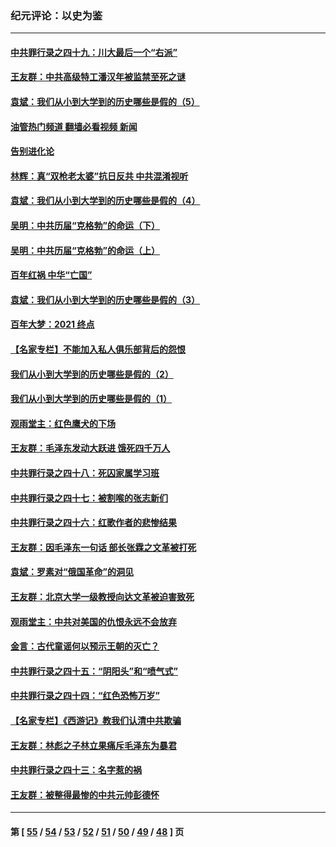 ### 纪元评论：以史为鉴
---
#### [中共罪行录之四十九：川大最后一个“右派”](../../pages/nsc1028/n13216206.md?09080330) 
#### [王友群：中共高级特工潘汉年被监禁至死之谜](../../pages/nsc1028/n13210760.md?09080330) 
#### [袁斌：我们从小到大学到的历史哪些是假的（5）](../../pages/nsc1028/n13209835.md?09080330) 
#### [油管热门频道 翻墙必看视频 新闻](ok?09080330)
#### [告别进化论](../../pages/nsc1028/n13196066.md?09080330) 
#### [林辉：真“双枪老太婆”抗日反共 中共混淆视听](../../pages/nsc1028/n13208826.md?09080330) 
#### [袁斌：我们从小到大学到的历史哪些是假的（4）](../../pages/nsc1028/n13204742.md?09080330) 
#### [吴明：中共历届“克格勃”的命运（下）](../../pages/nsc1028/n13200899.md?09080330) 
#### [吴明：中共历届“克格勃”的命运（上）](../../pages/nsc1028/n13198300.md?09080330) 
#### [百年红祸 中华“亡国”](../../pages/nsc1028/n13192762.md?09080330) 
#### [袁斌：我们从小到大学到的历史哪些是假的（3）](../../pages/nsc1028/n13193945.md?09080330) 
#### [百年大梦：2021 终点](../../pages/nsc1028/n13190519.md?09080330) 
#### [【名家专栏】不能加入私人俱乐部背后的怨恨](../../pages/nsc1028/n13186855.md?09080330) 
#### [我们从小到大学到的历史哪些是假的（2）](../../pages/nsc1028/n13186560.md?09080330) 
#### [我们从小到大学到的历史哪些是假的（1）](../../pages/nsc1028/n13181650.md?09080330) 
#### [观雨堂主：红色鹰犬的下场](../../pages/nsc1028/n13180822.md?09080330) 
#### [王友群：毛泽东发动大跃进 饿死四千万人](../../pages/nsc1028/n13177158.md?09080330) 
#### [中共罪行录之四十八：死囚家属学习班](../../pages/nsc1028/n13177975.md?09080330) 
#### [中共罪行录之四十七：被割喉的张志新们](../../pages/nsc1028/n13175568.md?09080330) 
#### [中共罪行录之四十六：红歌作者的悲惨结果](../../pages/nsc1028/n13172779.md?09080330) 
#### [王友群：因毛泽东一句话 部长张霖之文革被打死](../../pages/nsc1028/n13161711.md?09080330) 
#### [袁斌：罗素对“俄国革命”的洞见](../../pages/nsc1028/n13159737.md?09080330) 
#### [王友群：北京大学一级教授向达文革被迫害致死](../../pages/nsc1028/n13150966.md?09080330) 
#### [观雨堂主：中共对美国的仇恨永远不会放弃](../../pages/nsc1028/n13149032.md?09080330) 
#### [金言：古代童谣何以预示王朝的灭亡？](../../pages/nsc1028/n13148878.md?09080330) 
#### [中共罪行录之四十五：“阴阳头”和“喷气式”](../../pages/nsc1028/n13132408.md?09080330) 
#### [中共罪行录之四十四：“红色恐怖万岁”](../../pages/nsc1028/n13130302.md?09080330) 
#### [【名家专栏】《西游记》教我们认清中共欺骗](../../pages/nsc1028/n13129563.md?09080330) 
#### [王友群：林彪之子林立果痛斥毛泽东为暴君](../../pages/nsc1028/n13128622.md?09080330) 
#### [中共罪行录之四十三：名字惹的祸](../../pages/nsc1028/n13115989.md?09080330) 
#### [王友群：被整得最惨的中共元帅彭德怀](../../pages/nsc1028/n13112821.md?09080330) 

---
#### 第 [ [55](./55.md?09080330) / [54](./54.md?09080330) / [53](./53.md?09080330) / [52](./52.md?09080330) / [51](./51.md?09080330) / [50](./50.md?09080330) / [49](./49.md?09080330) / [48](./48.md?09080330) ] 页
